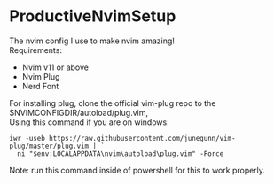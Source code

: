 # ProductiveNvimSetup
The nvim config I use to make nvim amazing!    
Requirements:    
- Nvim v11 or above
- Nvim Plug
- Nerd Font

For installing plug, clone the official vim-plug repo to the $NVIMCONFIGDIR/autoload/plug.vim,    
Using this command if you are on windows:   
```
iwr -useb https://raw.githubusercontent.com/junegunn/vim-plug/master/plug.vim | `
  ni "$env:LOCALAPPDATA\nvim\autoload\plug.vim" -Force
```
Note: run this command inside of powershell for this to work properly.
